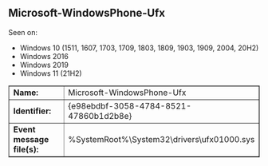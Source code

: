 ## Microsoft-WindowsPhone-Ufx

Seen on:
* Windows 10 (1511, 1607, 1703, 1709, 1803, 1809, 1903, 1909, 2004, 20H2)
* Windows 2016
* Windows 2019
* Windows 11 (21H2)

<table border="1" class="docutils">
  <tbody>
    <tr>
      <td><b>Name:</b></td>
      <td>Microsoft-WindowsPhone-Ufx</td>
    </tr>
    <tr>
      <td><b>Identifier:</b></td>
      <td>{e98ebdbf-3058-4784-8521-47860b1d2b8e}</td>
    </tr>
    <tr>
      <td><b>Event message file(s):</b></td>
      <td>%SystemRoot%\System32\drivers\ufx01000.sys</td>
    </tr>
  </tbody>
</table>

&nbsp;

